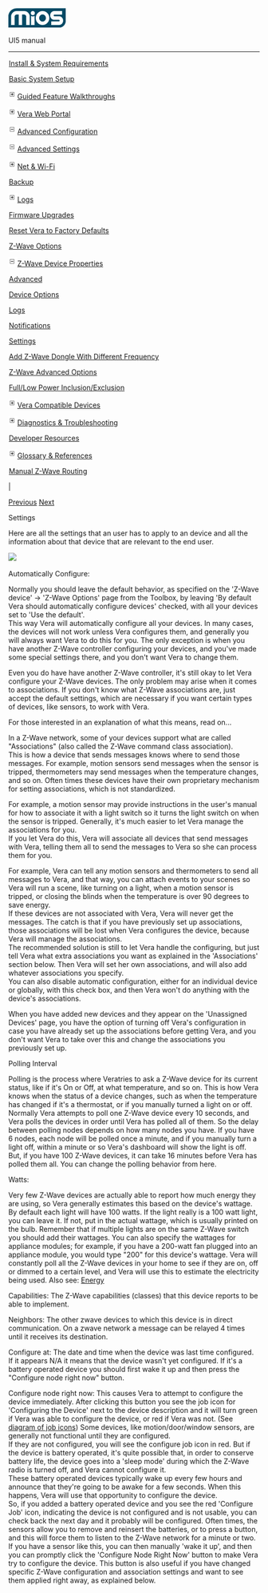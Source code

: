 ![](skins/mios/images/logo.png)

UI5 manual

  
---  
  
![](images/spacer.gif)[Install & System
Requirements](index.html#!docs5/installation_and_system_requirements_en_3Lite_all.md)

![](images/spacer.gif)[Basic System Setup ](index.html#!docs5/getting_started_en_3Lite_all.md)

![](skins/mios/images/plus.gif)[Guided Feature Walkthroughs
](features_en_3Lite_all.html)

![](skins/mios/images/plus.gif)[Vera Web Portal](index.html#!docs5/web_portal_en_3Lite_all.md)

![](skins/mios/images/minus.gif)[Advanced
Configuration](index.html#!docs5/advanced_configuration_en_3Lite_all.md)

![](skins/mios/images/minus.gif)[Advanced Settings](index.html#!docs5/advanced_settings_en_3Lite_all.md)

![](skins/mios/images/plus.gif)[Net & Wi-Fi](setup_en_3Lite_all.html_network_settings_connect_to_the_internet)

![](images/spacer.gif)[Backup](index.html#!docs5/advanced_settings_backup_en_3Lite_all.md)

![](skins/mios/images/plus.gif)[Logs](advanced_settings_en_3Lite_all.html_logs)

![](images/spacer.gif)[Firmware Upgrades](index.html#!docs5/advanced_settings_downloads_en_3Lite_all.md)

![](images/spacer.gif)[Reset Vera to Factory Defaults](index.html#!docs5/reset_factory_defaults_en_3Lite_all.md)

![](images/spacer.gif)[Z-Wave Options](index.html#!docs5/zwave_options_en_3Lite_all.md)

![](skins/mios/images/minus.gif)[Z-Wave Device Properties](index.html#!docs5/add_device_zwave_properties_options_en_3Lite_all.md)

![](images/spacer.gif)[Advanced](index.html#!docs5/add_device_zwave_properties_advanced_en_3Lite_all.md)

![](images/spacer.gif)[Device Options](index.html#!docs5/add_device_zwave_properties_dev_option_en_3Lite_all.md)

![](images/spacer.gif)[Logs](index.html#!docs5/add_device_zwave_properties_logs_en_3Lite_all.md)

![](images/spacer.gif)[Notifications](index.html#!docs5/add_device_zwave_properties_notifications_en_3Lite_all.md)

![](images/spacer.gif)[Settings](index.html#!docs5/add_device_zwave_properties_settings_en_3Lite_all.md)

![](images/spacer.gif)[Add Z-Wave Dongle With Different Frequency](index.html#!docs5/changing_zwave_port_en_3Lite_all.md)

![](images/spacer.gif)[Z-Wave Advanced Options](index.html#!docs5/zwave_device_advanced_en_3Lite_all.md)

![](images/spacer.gif)[Full/Low Power Inclusion/Exclusion](index.html#!docs5/full_power_inclusion_en_3Lite_all.md)

![](skins/mios/images/plus.gif)[Vera Compatible
Devices](index.html#!docs5/supported_hardware_en_3Lite_all.md)

![](skins/mios/images/plus.gif)[Diagnostics &
Troubleshooting](index.html#!docs5/troubleshooting_en_3Lite_all.md)

![](images/spacer.gif)[Developer Resources](index.html#!docs5/developers_en_3Lite_all.md)

![](skins/mios/images/plus.gif)[Glossary &
References](index.html#!docs5/reference_en_3Lite_all.md)

![](images/spacer.gif)[Manual Z-Wave Routing](index.html#!docs5/ManualRoute_en_3Lite_all.md)

|

[Previous](index.html#!docs5/add_device_zwave_properties_notifications_en_3Lite_all.md)
[Next](index.html#!docs5/changing_zwave_port_en_3Lite_all.md)

Settings

  
Here are all the settings that an user has to apply to an device and all the
information about that device that are relevant to the end user.  
  
![](/images/mios/UI5_devSettTab.PNG)  
  
  
Automatically Configure:  

Normally you should leave the default behavior, as specified on the 'Z-Wave
device' -> 'Z-Wave Options' page from the Toolbox, by leaving 'By default Vera
should automatically configure devices' checked, with all your devices set to
'Use the default'.  
This way Vera will automatically configure all your devices. In many cases,
the devices will not work unless Vera configures them, and generally you will
always want Vera to do this for you. The only exception is when you have
another Z-Wave controller configuring your devices, and you've made some
special settings there, and you don't want Vera to change them.

Even you do have have another Z-Wave controller, it's still okay to let Vera
configure your Z-Wave devices. The only problem may arise when it comes to
associations. If you don't know what Z-Wave associations are, just accept the
default settings, which are necessary if you want certain types of devices,
like sensors, to work with Vera.

For those interested in an explanation of what this means, read on...

In a Z-Wave network, some of your devices support what are called
"Associations" (also called the Z-Wave command class association).  
This is how a device that sends messages knows where to send those messages.
For example, motion sensors send messages when the sensor is tripped,
thermometers may send messages when the temperature changes, and so on. Often
times these devices have their own proprietary mechanism for setting
associations, which is not standardized.  

For example, a motion sensor may provide instructions in the user's manual for
how to associate it with a light switch so it turns the light switch on when
the sensor is tripped. Generally, it's much easier to let Vera manage the
associations for you.  
If you let Vera do this, Vera will associate all devices that send messages
with Vera, telling them all to send the messages to Vera so she can process
them for you.  

For example, Vera can tell any motion sensors and thermometers to send all
messages to Vera, and that way, you can attach events to your scenes so Vera
will run a scene, like turning on a light, when a motion sensor is tripped, or
closing the blinds when the temperature is over 90 degrees to save energy.  
If these devices are not associated with Vera, Vera will never get the
messages. The catch is that if you have previously set up associations, those
associations will be lost when Vera configures the device, because Vera will
manage the associations.  
The recommended solution is still to let Vera handle the configuring, but just
tell Vera what extra associations you want as explained in the 'Associations'
section below. Then Vera will set her own associations, and will also add
whatever associations you specify.  
You can also disable automatic configuration, either for an individual device
or globally, with this check box, and then Vera won't do anything with the
device's associations.

When you have added new devices and they appear on the 'Unassigned Devices'
page, you have the option of turning off Vera's configuration in case you have
already set up the associations before getting Vera, and you don't want Vera
to take over this and change the associations you previously set up.

Polling Interval

Polling is the process where Veratries to ask a Z-Wave device for its current
status, like if it's On or Off, at what temperature, and so on. This is how
Vera knows when the status of a device changes, such as when the temperature
has changed if it's a thermostat, or if you manually turned a light on or off.
Normally Vera attempts to poll one Z-Wave device every 10 seconds, and Vera
polls the devices in order until Vera has polled all of them. So the delay
between polling nodes depends on how many nodes you have. If you have 6 nodes,
each node will be polled once a minute, and if you manually turn a light off,
within a minute or so Vera's dashboard will show the light is off. But, if you
have 100 Z-Wave devices, it can take 16 minutes before Vera has polled them
all. You can change the polling behavior from here.

Watts:

Very few Z-Wave devices are actually able to report how much energy they are
using, so Vera generally estimates this based on the device's wattage. By
default each light will have 100 watts. If the light really is a 100 watt
light, you can leave it. If not, put in the actual wattage, which is usually
printed on the bulb. Remember that if multiple lights are on the same Z-Wave
switch you should add their wattages. You can also specify the wattages for
appliance modules; for example, if you have a 200-watt fan plugged into an
appliance module, you would type "200" for this device's wattage. Vera will
constantly poll all the Z-Wave devices in your home to see if they are on, off
or dimmed to a certain level, and Vera will use this to estimate the
electricity being used. Also see: [Energy](index.html#!docs5/energy_en_all_all.md)

Capabilities: The Z-Wave capabilities (classes) that this device reports to be
able to implement.

Neighbors: The other zwave devices to which this device is in direct
communication. On a zwave network a message can be relayed 4 times until it
receives its destination.

Configure at: The date and time when the device was last time configured. If
it appears N/A it means that the device wasn't yet configured. If it's a
battery operated device you should first wake it up and then press the
"Configure node right now" button.

Configure node right now: This causes Vera to attempt to configure the device
immediately. After clicking this button you see the job icon for 'Configuring
the Device' next to the device description and it will turn green if Vera was
able to configure the device, or red if Vera was not. (See [diagram of job
icons](index.html#!docs5/diagram_of_jobs_icons_en_all_all.md)) Some devices, like
motion/door/window sensors, are generally not functional until they are
configured.  
If they are not configured, you will see the configure job icon in red. But if
the device is battery operated, it's quite possible that, in order to conserve
battery life, the device goes into a 'sleep mode' during which the Z-Wave
radio is turned off, and Vera cannot configure it.  
These battery operated devices typically wake up every few hours and announce
that they're going to be awake for a few seconds. When this happens, Vera will
use that opportunity to configure the device.  
So, if you added a battery operated device and you see the red 'Configure Job'
icon, indicating the device is not configured and is not usable, you can check
back the next day and it probably will be configured. Often times, the sensors
allow you to remove and reinsert the batteries, or to press a button, and this
will force them to listen to the Z-Wave network for a minute or two.  
If you have a sensor like this, you can then manually 'wake it up', and then
you can promptly click the 'Configure Node Right Now' button to make Vera try
to configure the device. This button is also useful if you have changed
specific Z-Wave configuration and association settings and want to see them
applied right away, as explained below.

  

